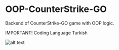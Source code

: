 # OOP-CounterStrike-GO
Backend of CounterStrike-GO game with OOP logic.

IMPORTANT!
Coding Language Turkish

![alt text](https://user-images.githubusercontent.com/63670220/160555031-35aafdd7-7ac6-4f60-a826-488cb6cece7b.png)
